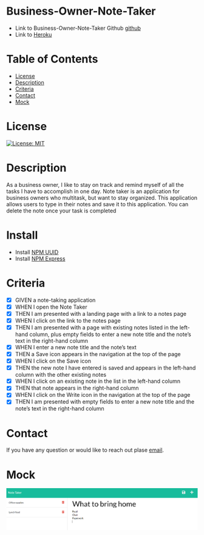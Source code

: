 # Business-Owner-Note-Taker
- Link to Business-Owner-Note-Taker Github [github](https://github.com/anhcu/Business-Owner-Note-Taker)
- Link to [Heroku](#)


# Table of Contents
* [License](#License)
* [Description](#Description)
* [Criteria](#Criteria)
* [Contact](#Contact)
* [Mock](#Mock)

# License
[![License: MIT](https://img.shields.io/badge/License-MIT-yellow.svg)](https://opensource.org/licenses/MIT)
# Description

As a business owner, I like to stay on track and remind myself of all the tasks I have to accomplish in one day. Note taker is an application for business owners who multitask, but want to stay organized.  This application allows users to type in their notes and save it to this application.  You can delete the note once your task is completed 

# Install 
* Install [NPM UUID](https://www.npmjs.com/package/uuid)
* Install [NPM Express](https://www.npmjs.com/package/express)
# Criteria

- [x] GIVEN a note-taking application
- [x] WHEN I open the Note Taker
- [x] THEN I am presented with a landing page with a link to a notes page
- [x] WHEN I click on the link to the notes page
- [x] THEN I am presented with a page with existing notes listed in the left-hand column, plus empty fields to enter a new note title and the note’s text in the right-hand column
- [x] WHEN I enter a new note title and the note’s text
- [x] THEN a Save icon appears in the navigation at the top of the page
- [x] WHEN I click on the Save icon
- [x] THEN the new note I have entered is saved and appears in the left-hand column with the other existing notes
- [x] WHEN I click on an existing note in the list in the left-hand column
- [x] THEN that note appears in the right-hand column
- [x] WHEN I click on the Write icon in the navigation at the top of the page
- [x] THEN I am presented with empty fields to enter a new note title and the note’s text in the right-hand column

# Contact
  If you have any question or would like to reach out plase [email](mailto:anhcu714@gmail.com).

# Mock
![mock](public/assets/images/mock.png)